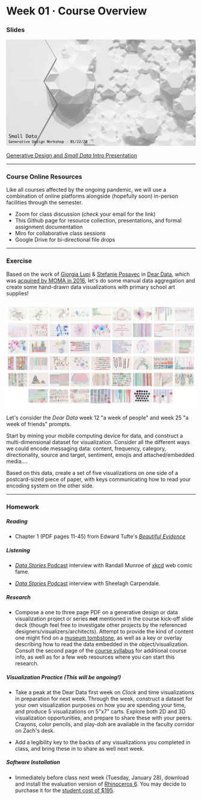 # Week 01 · Course Overview

### Slides

![intro image](intro.png)

[Generative Design and *Small Data* Intro Presentation](small-data.pdf)

-----

### Course Online Resources

Like all courses affected by the ongoing pandemic, we will use a combination of online platforms alongside (hopefully soon) in-person facilities through the semester.  

- Zoom for class discussion (check your email for the link)
- This Github page for resource collection, presentations, and formal assignment documentation
- Miro for collaborative class sessions 
- Google Drive for bi-directional file drops

-----

### Exercise

Based on the work of [Giorgia Lupi](http://giorgialupi.com) & [Stefanie Posavec](http://www.stefanieposavec.com) in [Dear Data](http://www.dear-data.com/theproject), which was [acquired by MOMA in 2016](https://medium.com/@giorgialupi/dear-data-has-been-acquired-by-moma-but-this-isnt-what-we-are-most-excited-about-bdaa3376d9db), let's do some manual data aggregation and create some hand-drawn data visualizations with primary school art supplies!

![dear data](dd.jpg)

Let's consider the *Dear Data* week 12 "a week of people" and week 25 "a week of friends" prompts.

Start by mining your mobile computing device for data, and construct a multi-dimensional dataset for visualization. Consider all the different ways we could encode messaging data: content, frequency, category, directionality, source and target, sentiment, emojis and attached/embedded media....

Based on this data, create a set of five visualizations on one side of a postcard-sized piece of paper, with keys communicating how to read your encoding system on the other side. 

-----

### Homework

##### Reading

- Chapter 1 (PDF pages 11-45) from Edward Tufte's [*Beautiful Evidence*](https://drive.google.com/drive/folders/1MFnHnPpG6v-mKBOOcnNrqlkPvNoJlrY-?usp=sharing)

##### Listening 

- [*Data Stories* Podcast](https://datastori.es/149-xkcd-or-the-art-of-data-storytelling-with-web-cartoons/) interview with Randall Munroe of [xkcd](https://www.xkcd.com) web comic fame.

- [*Data Stories* Podcast](https://datastori.es/125-researching-the-boundaries-of-infovis-with-sheelagh-carpendale/) interview with Sheelagh Carpendale.

##### Research

- Compose a one to three page PDF on a generative design or data visualization project or series **not** mentioned in the course kick-off slide deck (though feel free to investigate other projects by the referenced designers/visualizers/architects). Attempt to provide the kind of content one might find on a [museum tombstone](https://en.wikipedia.org/wiki/Museum_label), as well as a key or overlay describing how to read the data embedded in the object/visualization. Consult the second page of the [course syllabus](../generative-design-workshop.pdf) for additional course info, as well as for a few web resources where you can start this research.

##### Visualization Practice (This will be ongoing!)

- Take a peak at the Dear Data first week on *Clock* and time visualizations in preparation for next week. Through the week, construct a dataset for your own visualization purposes on how you are spending your time, and produce 5 visualizations on 5"x7" carts. Explore both 2D and 3D visualization opportunities, and prepare to share these with your peers. Crayons, color pencils, and play-doh are available in the faculty corridor on Zach's desk.

- Add a legibility key to the backs of any visualizations you completed in class, and bring these in to share as well next week.

##### Software Installation

- Immediately before class next week (Tuesday, January 28), download and install the evaluation version of [Rhinoceros 6](https://www.rhino3d.com/download). You may decide to purchase it for the [student cost of $195](https://www.rhino3d.com/sales/north-america/United_States).
